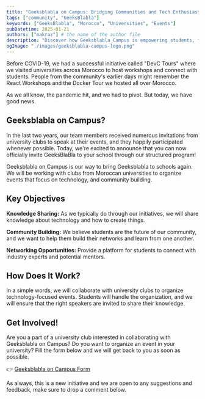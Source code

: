 ```yaml
---
title: "Geeksblabla on Campus: Bridging Communities and Tech Enthusiasts Across Morocco"
tags: ["community", "GeeksBlabla"]
keywords: ["GeeksBlabla", "Morocco", "Universities", "Events"]
pubDatetime: 2025-01-21
authors: ["makraz"] # the name of the author file
description: "Discover how Geeksblabla Campus is empowering students, fostering collaboration, and growing Morocco's tech ecosystem through university partnerships."
ogImage: "./images/geeksblabla-campus-logo.png"
---
```


Before COVID-19, we had a successful initiative called "DevC Tours" where we visited universities across Morocco to host workshops and connect with students. People from the community's earlier days might remember the React Workshops and the Docker Tour we hosted all over Morocco.

As we all know, the pandemic hit, and we had to pivot. But today, we have good news.

## Geeksblabla on Campus?

In the last two years, our team members received numerous invitations from university clubs to speak at their events, and they happily participated whenever possible. Today, we're excited to announce that you can now officially invite GeeksBlaBla to your school through our structured program!

Geeksblabla on Campus is our way to bring Geeksblabla to schools again. We will be working with clubs from Moroccan universities to organize events that focus on technology, and community building.

## Key Objectives

**Knowledge Sharing:** As we typically do through our initiatives, we will share knowledge about technology and how to create things.

**Community Building:** We believe students are the future of our community, and we want to help them build their networks and learn from one another.

**Networking Opportunities:** Provide a platform for students to connect with industry experts and potential mentors.

## How Does It Work?

In a simple words, we will collaborate with university clubs to organize technology-focused events. Students will handle the organization, and we will ensure that the right speakers are invited to share their knowledge.

## Get Involved!

Are you a part of a university club interested in collaborating with Geeksblabla on Campus? Do you want to organize an event in your university? Fill the form below and we will get back to you as soon as possible.

👉 [Geeksblabla on Campus Form](https://forms.gle/234567890)

As always, this is a new initiative and we are open to any suggestions and feedback, make sure to drop a comment below.
